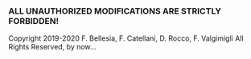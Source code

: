### ALL UNAUTHORIZED MODIFICATIONS ARE STRICTLY FORBIDDEN! ###
Copyright 2019-2020 F. Bellesia, F. Catellani, D. Rocco, F. Valgimigli
All Rights Reserved, by now...
